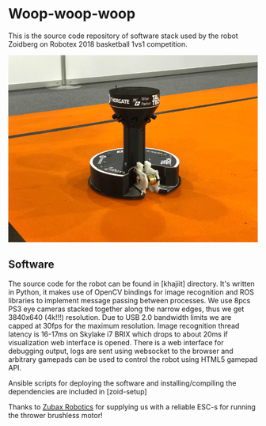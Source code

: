 # Woop-woop-woop

This is the source code repository of software stack used by the robot Zoidberg on Robotex 2018 basketball 1vs1 competition.

<img src="doc/woopwoop.jpg"/>

## Software

The source code for the robot can be found in [khajiit] directory.
It's written in Python, it makes use of OpenCV bindings for image recognition and ROS libraries to implement message passing between processes. We use 8pcs PS3 eye cameras stacked together along the narrow edges, thus we get 3840x640 (4k!!!) resolution. Due to USB 2.0 bandwidth limits we are capped at 30fps for the maximum resolution. Image recognition thread latency is 16-17ms on Skylake i7 BRIX which drops to about 20ms if visualization web interface is opened. There is a web interface for debugging output, logs are sent using websocket to the browser and arbitrary gamepads can be used to control the robot using HTML5 gamepad API.

Ansible scripts for deploying the software and installing/compiling the dependencies are included in [zoid-setup]

Thanks to [Zubax Robotics](https://zubax.com/) for supplying us with a reliable ESC-s for running the thrower brushless motor!

